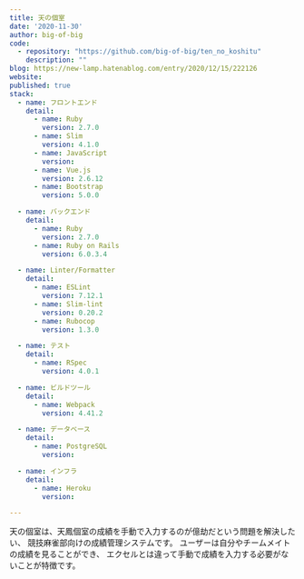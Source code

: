 ```yaml
---
title: 天の個室
date: '2020-11-30'
author: big-of-big
code: 
  - repository: "https://github.com/big-of-big/ten_no_koshitu"
    description: ""
blog: https://new-lamp.hatenablog.com/entry/2020/12/15/222126
website:
published: true
stack:
  - name: フロントエンド
    detail:
      - name: Ruby
        version: 2.7.0
      - name: Slim
        version: 4.1.0
      - name: JavaScript
        version:
      - name: Vue.js
        version: 2.6.12
      - name: Bootstrap
        version: 5.0.0

  - name: バックエンド
    detail:
      - name: Ruby
        version: 2.7.0
      - name: Ruby on Rails
        version: 6.0.3.4

  - name: Linter/Formatter
    detail:
      - name: ESLint
        version: 7.12.1
      - name: Slim-lint
        version: 0.20.2
      - name: Rubocop
        version: 1.3.0

  - name: テスト
    detail:
      - name: RSpec
        version: 4.0.1

  - name: ビルドツール
    detail: 
      - name: Webpack
        version: 4.41.2

  - name: データベース
    detail:
      - name: PostgreSQL
        version: 

  - name: インフラ
    detail:
      - name: Heroku
        version: 

---
```


天の個室は、天鳳個室の成績を手動で入力するのが億劫だという問題を解決したい、 競技麻雀部向けの成績管理システムです。 ユーザーは自分やチームメイトの成績を見ることができ、 エクセルとは違って手動で成績を入力する必要がないことが特徴です。
